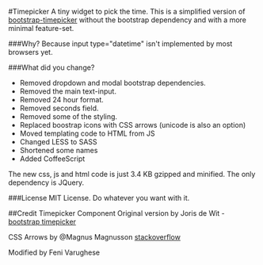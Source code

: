 #Timepicker
A tiny widget to pick the time. This is a simplified version of [bootstrap-timepicker](http://jdewit.github.io/bootstrap-timepicker/) without the bootstrap dependency and with a more minimal feature-set. 

###Why?
Because
    input type="datetime"
isn't implemented by most browsers yet. 

###What did you change?
  - Removed dropdown and modal bootstrap dependencies.
  - Removed the main text-input. 
  - Removed 24 hour format. 
  - Removed seconds field. 
  - Removed some of the styling. 
  - Replaced boostrap icons with CSS arrows (unicode is also an option)
  - Moved templating code to HTML from JS
  - Changed LESS to SASS
  - Shortened some names
  - Added CoffeeScript

The new css, js and html code is just 3.4 KB gzipped and minified. 
The only dependency is JQuery. 

###License
MIT License. Do whatever you want with it. 


##Credit
Timepicker Component
Original version by Joris de Wit - [bootstrap timepicker](http://jdewit.github.io/bootstrap-timepicker/)

CSS Arrows by @Magnus Magnusson
[stackoverflow](http://stackoverflow.com/questions/2701192/ascii-character-for-up-down-triangle-arrow-to-display-in-html)

Modified by Feni Varughese
